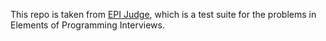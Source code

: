 This repo is taken from [EPI Judge](https://github.com/adnanaziz/EPIJudge), which is a test suite for the problems in Elements of Programming Interviews.
